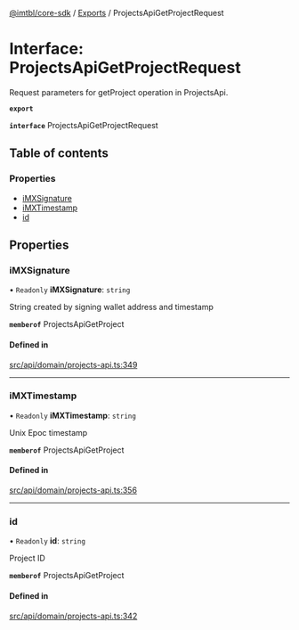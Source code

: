 [@imtbl/core-sdk](../README.md) / [Exports](../modules.md) / ProjectsApiGetProjectRequest

# Interface: ProjectsApiGetProjectRequest

Request parameters for getProject operation in ProjectsApi.

**`export`** 

**`interface`** ProjectsApiGetProjectRequest

## Table of contents

### Properties

- [iMXSignature](ProjectsApiGetProjectRequest.md#imxsignature)
- [iMXTimestamp](ProjectsApiGetProjectRequest.md#imxtimestamp)
- [id](ProjectsApiGetProjectRequest.md#id)

## Properties

### iMXSignature

• `Readonly` **iMXSignature**: `string`

String created by signing wallet address and timestamp

**`memberof`** ProjectsApiGetProject

#### Defined in

[src/api/domain/projects-api.ts:349](https://github.com/immutable/imx-core-sdk/blob/7204457/src/api/domain/projects-api.ts#L349)

___

### iMXTimestamp

• `Readonly` **iMXTimestamp**: `string`

Unix Epoc timestamp

**`memberof`** ProjectsApiGetProject

#### Defined in

[src/api/domain/projects-api.ts:356](https://github.com/immutable/imx-core-sdk/blob/7204457/src/api/domain/projects-api.ts#L356)

___

### id

• `Readonly` **id**: `string`

Project ID

**`memberof`** ProjectsApiGetProject

#### Defined in

[src/api/domain/projects-api.ts:342](https://github.com/immutable/imx-core-sdk/blob/7204457/src/api/domain/projects-api.ts#L342)

